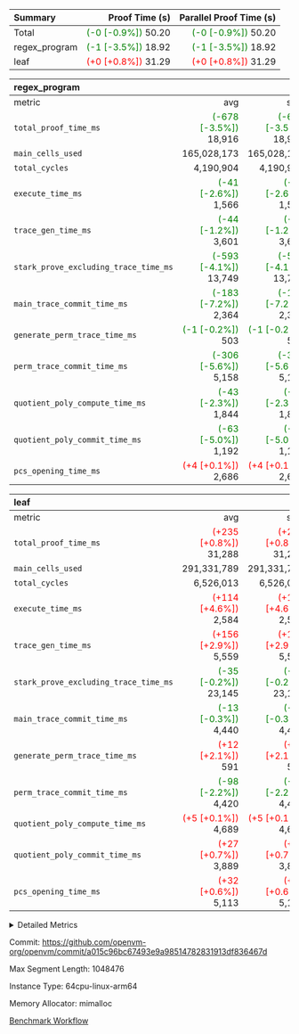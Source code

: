 | Summary | Proof Time (s) | Parallel Proof Time (s) |
|:---|---:|---:|
| Total | <span style='color: green'>(-0 [-0.9%])</span> 50.20 | <span style='color: green'>(-0 [-0.9%])</span> 50.20 |
| regex_program | <span style='color: green'>(-1 [-3.5%])</span> 18.92 | <span style='color: green'>(-1 [-3.5%])</span> 18.92 |
| leaf | <span style='color: red'>(+0 [+0.8%])</span> 31.29 | <span style='color: red'>(+0 [+0.8%])</span> 31.29 |


| regex_program |||||
|:---|---:|---:|---:|---:|
|metric|avg|sum|max|min|
| `total_proof_time_ms ` | <span style='color: green'>(-678 [-3.5%])</span> 18,916 | <span style='color: green'>(-678 [-3.5%])</span> 18,916 | <span style='color: green'>(-678 [-3.5%])</span> 18,916 | <span style='color: green'>(-678 [-3.5%])</span> 18,916 |
| `main_cells_used     ` |  165,028,173 |  165,028,173 |  165,028,173 |  165,028,173 |
| `total_cycles        ` |  4,190,904 |  4,190,904 |  4,190,904 |  4,190,904 |
| `execute_time_ms     ` | <span style='color: green'>(-41 [-2.6%])</span> 1,566 | <span style='color: green'>(-41 [-2.6%])</span> 1,566 | <span style='color: green'>(-41 [-2.6%])</span> 1,566 | <span style='color: green'>(-41 [-2.6%])</span> 1,566 |
| `trace_gen_time_ms   ` | <span style='color: green'>(-44 [-1.2%])</span> 3,601 | <span style='color: green'>(-44 [-1.2%])</span> 3,601 | <span style='color: green'>(-44 [-1.2%])</span> 3,601 | <span style='color: green'>(-44 [-1.2%])</span> 3,601 |
| `stark_prove_excluding_trace_time_ms` | <span style='color: green'>(-593 [-4.1%])</span> 13,749 | <span style='color: green'>(-593 [-4.1%])</span> 13,749 | <span style='color: green'>(-593 [-4.1%])</span> 13,749 | <span style='color: green'>(-593 [-4.1%])</span> 13,749 |
| `main_trace_commit_time_ms` | <span style='color: green'>(-183 [-7.2%])</span> 2,364 | <span style='color: green'>(-183 [-7.2%])</span> 2,364 | <span style='color: green'>(-183 [-7.2%])</span> 2,364 | <span style='color: green'>(-183 [-7.2%])</span> 2,364 |
| `generate_perm_trace_time_ms` | <span style='color: green'>(-1 [-0.2%])</span> 503 | <span style='color: green'>(-1 [-0.2%])</span> 503 | <span style='color: green'>(-1 [-0.2%])</span> 503 | <span style='color: green'>(-1 [-0.2%])</span> 503 |
| `perm_trace_commit_time_ms` | <span style='color: green'>(-306 [-5.6%])</span> 5,158 | <span style='color: green'>(-306 [-5.6%])</span> 5,158 | <span style='color: green'>(-306 [-5.6%])</span> 5,158 | <span style='color: green'>(-306 [-5.6%])</span> 5,158 |
| `quotient_poly_compute_time_ms` | <span style='color: green'>(-43 [-2.3%])</span> 1,844 | <span style='color: green'>(-43 [-2.3%])</span> 1,844 | <span style='color: green'>(-43 [-2.3%])</span> 1,844 | <span style='color: green'>(-43 [-2.3%])</span> 1,844 |
| `quotient_poly_commit_time_ms` | <span style='color: green'>(-63 [-5.0%])</span> 1,192 | <span style='color: green'>(-63 [-5.0%])</span> 1,192 | <span style='color: green'>(-63 [-5.0%])</span> 1,192 | <span style='color: green'>(-63 [-5.0%])</span> 1,192 |
| `pcs_opening_time_ms ` | <span style='color: red'>(+4 [+0.1%])</span> 2,686 | <span style='color: red'>(+4 [+0.1%])</span> 2,686 | <span style='color: red'>(+4 [+0.1%])</span> 2,686 | <span style='color: red'>(+4 [+0.1%])</span> 2,686 |

| leaf |||||
|:---|---:|---:|---:|---:|
|metric|avg|sum|max|min|
| `total_proof_time_ms ` | <span style='color: red'>(+235 [+0.8%])</span> 31,288 | <span style='color: red'>(+235 [+0.8%])</span> 31,288 | <span style='color: red'>(+235 [+0.8%])</span> 31,288 | <span style='color: red'>(+235 [+0.8%])</span> 31,288 |
| `main_cells_used     ` |  291,331,789 |  291,331,789 |  291,331,789 |  291,331,789 |
| `total_cycles        ` |  6,526,013 |  6,526,013 |  6,526,013 |  6,526,013 |
| `execute_time_ms     ` | <span style='color: red'>(+114 [+4.6%])</span> 2,584 | <span style='color: red'>(+114 [+4.6%])</span> 2,584 | <span style='color: red'>(+114 [+4.6%])</span> 2,584 | <span style='color: red'>(+114 [+4.6%])</span> 2,584 |
| `trace_gen_time_ms   ` | <span style='color: red'>(+156 [+2.9%])</span> 5,559 | <span style='color: red'>(+156 [+2.9%])</span> 5,559 | <span style='color: red'>(+156 [+2.9%])</span> 5,559 | <span style='color: red'>(+156 [+2.9%])</span> 5,559 |
| `stark_prove_excluding_trace_time_ms` | <span style='color: green'>(-35 [-0.2%])</span> 23,145 | <span style='color: green'>(-35 [-0.2%])</span> 23,145 | <span style='color: green'>(-35 [-0.2%])</span> 23,145 | <span style='color: green'>(-35 [-0.2%])</span> 23,145 |
| `main_trace_commit_time_ms` | <span style='color: green'>(-13 [-0.3%])</span> 4,440 | <span style='color: green'>(-13 [-0.3%])</span> 4,440 | <span style='color: green'>(-13 [-0.3%])</span> 4,440 | <span style='color: green'>(-13 [-0.3%])</span> 4,440 |
| `generate_perm_trace_time_ms` | <span style='color: red'>(+12 [+2.1%])</span> 591 | <span style='color: red'>(+12 [+2.1%])</span> 591 | <span style='color: red'>(+12 [+2.1%])</span> 591 | <span style='color: red'>(+12 [+2.1%])</span> 591 |
| `perm_trace_commit_time_ms` | <span style='color: green'>(-98 [-2.2%])</span> 4,420 | <span style='color: green'>(-98 [-2.2%])</span> 4,420 | <span style='color: green'>(-98 [-2.2%])</span> 4,420 | <span style='color: green'>(-98 [-2.2%])</span> 4,420 |
| `quotient_poly_compute_time_ms` | <span style='color: red'>(+5 [+0.1%])</span> 4,689 | <span style='color: red'>(+5 [+0.1%])</span> 4,689 | <span style='color: red'>(+5 [+0.1%])</span> 4,689 | <span style='color: red'>(+5 [+0.1%])</span> 4,689 |
| `quotient_poly_commit_time_ms` | <span style='color: red'>(+27 [+0.7%])</span> 3,889 | <span style='color: red'>(+27 [+0.7%])</span> 3,889 | <span style='color: red'>(+27 [+0.7%])</span> 3,889 | <span style='color: red'>(+27 [+0.7%])</span> 3,889 |
| `pcs_opening_time_ms ` | <span style='color: red'>(+32 [+0.6%])</span> 5,113 | <span style='color: red'>(+32 [+0.6%])</span> 5,113 | <span style='color: red'>(+32 [+0.6%])</span> 5,113 | <span style='color: red'>(+32 [+0.6%])</span> 5,113 |



<details>
<summary>Detailed Metrics</summary>

| group | num_segments | keygen_time_ms | commit_exe_time_ms |
| --- | --- | --- | --- |
| regex_program | 1 | 703 | 43 | 

| group | air_name | quotient_deg | interactions | constraints |
| --- | --- | --- | --- | --- |
| leaf | AccessAdapterAir<2> | 4 | 5 | 12 | 
| leaf | AccessAdapterAir<4> | 4 | 5 | 12 | 
| leaf | AccessAdapterAir<8> | 4 | 5 | 12 | 
| leaf | FriReducedOpeningAir | 4 | 35 | 59 | 
| leaf | NativePoseidon2Air<BabyBearParameters>, 1> | 4 | 31 | 302 | 
| leaf | PhantomAir | 4 | 3 | 4 | 
| leaf | ProgramAir | 1 | 1 | 4 | 
| leaf | VariableRangeCheckerAir | 1 | 1 | 4 | 
| leaf | VmAirWrapper<BranchNativeAdapterAir, BranchEqualCoreAir<1> | 2 | 11 | 23 | 
| leaf | VmAirWrapper<JalNativeAdapterAir, JalCoreAir> | 4 | 7 | 6 | 
| leaf | VmAirWrapper<NativeAdapterAir<2, 0>, PublicValuesCoreAir> | 4 | 11 | 23 | 
| leaf | VmAirWrapper<NativeAdapterAir<2, 1>, FieldArithmeticCoreAir> | 4 | 15 | 23 | 
| leaf | VmAirWrapper<NativeLoadStoreAdapterAir<1>, NativeLoadStoreCoreAir<1> | 4 | 19 | 31 | 
| leaf | VmAirWrapper<NativeVectorizedAdapterAir<4>, FieldExtensionCoreAir> | 4 | 15 | 23 | 
| leaf | VmConnectorAir | 4 | 3 | 8 | 
| leaf | VolatileBoundaryAir | 4 | 4 | 16 | 
| regex_program | AccessAdapterAir<16> | 2 | 5 | 14 | 
| regex_program | AccessAdapterAir<2> | 2 | 5 | 14 | 
| regex_program | AccessAdapterAir<32> | 2 | 5 | 14 | 
| regex_program | AccessAdapterAir<4> | 2 | 5 | 14 | 
| regex_program | AccessAdapterAir<64> | 2 | 5 | 14 | 
| regex_program | AccessAdapterAir<8> | 2 | 5 | 14 | 
| regex_program | BitwiseOperationLookupAir<8> | 2 | 2 | 4 | 
| regex_program | KeccakVmAir | 2 | 321 | 4,571 | 
| regex_program | MemoryMerkleAir<8> | 2 | 4 | 40 | 
| regex_program | PersistentBoundaryAir<8> | 2 | 3 | 6 | 
| regex_program | PhantomAir | 2 | 3 | 5 | 
| regex_program | Poseidon2PeripheryAir<BabyBearParameters>, 1> | 2 | 1 | 286 | 
| regex_program | ProgramAir | 1 | 1 | 4 | 
| regex_program | RangeTupleCheckerAir<2> | 1 | 1 | 4 | 
| regex_program | VariableRangeCheckerAir | 1 | 1 | 4 | 
| regex_program | VmAirWrapper<Rv32BaseAluAdapterAir, BaseAluCoreAir<4, 8> | 2 | 19 | 43 | 
| regex_program | VmAirWrapper<Rv32BaseAluAdapterAir, LessThanCoreAir<4, 8> | 2 | 17 | 39 | 
| regex_program | VmAirWrapper<Rv32BaseAluAdapterAir, ShiftCoreAir<4, 8> | 2 | 23 | 90 | 
| regex_program | VmAirWrapper<Rv32BranchAdapterAir, BranchEqualCoreAir<4> | 2 | 11 | 25 | 
| regex_program | VmAirWrapper<Rv32BranchAdapterAir, BranchLessThanCoreAir<4, 8> | 2 | 13 | 41 | 
| regex_program | VmAirWrapper<Rv32CondRdWriteAdapterAir, Rv32JalLuiCoreAir> | 2 | 10 | 22 | 
| regex_program | VmAirWrapper<Rv32HintStoreAdapterAir, Rv32HintStoreCoreAir> | 2 | 15 | 17 | 
| regex_program | VmAirWrapper<Rv32JalrAdapterAir, Rv32JalrCoreAir> | 2 | 16 | 20 | 
| regex_program | VmAirWrapper<Rv32LoadStoreAdapterAir, LoadSignExtendCoreAir<4, 8> | 2 | 18 | 33 | 
| regex_program | VmAirWrapper<Rv32LoadStoreAdapterAir, LoadStoreCoreAir<4> | 2 | 17 | 38 | 
| regex_program | VmAirWrapper<Rv32MultAdapterAir, DivRemCoreAir<4, 8> | 2 | 25 | 88 | 
| regex_program | VmAirWrapper<Rv32MultAdapterAir, MulHCoreAir<4, 8> | 2 | 24 | 38 | 
| regex_program | VmAirWrapper<Rv32MultAdapterAir, MultiplicationCoreAir<4, 8> | 2 | 19 | 26 | 
| regex_program | VmAirWrapper<Rv32RdWriteAdapterAir, Rv32AuipcCoreAir> | 2 | 11 | 15 | 
| regex_program | VmConnectorAir | 2 | 3 | 9 | 

| group | air_name | idx | rows | prep_cols | perm_cols | main_cols | cells |
| --- | --- | --- | --- | --- | --- | --- | --- |
| leaf | AccessAdapterAir<2> | 0 | 2,097,152 |  | 16 | 11 | 56,623,104 | 
| leaf | AccessAdapterAir<4> | 0 | 1,048,576 |  | 16 | 13 | 30,408,704 | 
| leaf | AccessAdapterAir<8> | 0 | 131,072 |  | 16 | 17 | 4,325,376 | 
| leaf | FriReducedOpeningAir | 0 | 1,048,576 |  | 76 | 64 | 146,800,640 | 
| leaf | NativePoseidon2Air<BabyBearParameters>, 1> | 0 | 65,536 |  | 36 | 348 | 25,165,824 | 
| leaf | PhantomAir | 0 | 32,768 |  | 8 | 6 | 458,752 | 
| leaf | ProgramAir | 0 | 524,288 |  | 8 | 10 | 9,437,184 | 
| leaf | VariableRangeCheckerAir | 0 | 262,144 | 2 | 8 | 1 | 2,359,296 | 
| leaf | VmAirWrapper<BranchNativeAdapterAir, BranchEqualCoreAir<1> | 0 | 2,097,152 |  | 28 | 23 | 106,954,752 | 
| leaf | VmAirWrapper<JalNativeAdapterAir, JalCoreAir> | 0 | 131,072 |  | 12 | 10 | 2,883,584 | 
| leaf | VmAirWrapper<NativeAdapterAir<2, 0>, PublicValuesCoreAir> | 0 | 64 |  | 16 | 23 | 2,496 | 
| leaf | VmAirWrapper<NativeAdapterAir<2, 1>, FieldArithmeticCoreAir> | 0 | 4,194,304 |  | 20 | 30 | 209,715,200 | 
| leaf | VmAirWrapper<NativeLoadStoreAdapterAir<1>, NativeLoadStoreCoreAir<1> | 0 | 2,097,152 |  | 24 | 41 | 136,314,880 | 
| leaf | VmAirWrapper<NativeVectorizedAdapterAir<4>, FieldExtensionCoreAir> | 0 | 131,072 |  | 20 | 40 | 7,864,320 | 
| leaf | VmConnectorAir | 0 | 2 | 1 | 8 | 4 | 24 | 
| leaf | VolatileBoundaryAir | 0 | 1,048,576 |  | 8 | 11 | 19,922,944 | 

| group | air_name | segment | rows | prep_cols | perm_cols | main_cols | cells |
| --- | --- | --- | --- | --- | --- | --- | --- |
| regex_program | AccessAdapterAir<2> | 0 | 64 |  | 24 | 11 | 2,240 | 
| regex_program | AccessAdapterAir<4> | 0 | 32 |  | 24 | 13 | 1,184 | 
| regex_program | AccessAdapterAir<8> | 0 | 131,072 |  | 24 | 17 | 5,373,952 | 
| regex_program | BitwiseOperationLookupAir<8> | 0 | 65,536 | 3 | 8 | 2 | 655,360 | 
| regex_program | KeccakVmAir | 0 | 32 |  | 1,288 | 3,164 | 142,464 | 
| regex_program | MemoryMerkleAir<8> | 0 | 131,072 |  | 20 | 32 | 6,815,744 | 
| regex_program | PersistentBoundaryAir<8> | 0 | 131,072 |  | 12 | 20 | 4,194,304 | 
| regex_program | PhantomAir | 0 | 512 |  | 12 | 6 | 9,216 | 
| regex_program | Poseidon2PeripheryAir<BabyBearParameters>, 1> | 0 | 16,384 |  | 8 | 300 | 5,046,272 | 
| regex_program | ProgramAir | 0 | 131,072 |  | 8 | 10 | 2,359,296 | 
| regex_program | RangeTupleCheckerAir<2> | 0 | 524,288 | 2 | 8 | 1 | 4,718,592 | 
| regex_program | VariableRangeCheckerAir | 0 | 262,144 | 2 | 8 | 1 | 2,359,296 | 
| regex_program | VmAirWrapper<Rv32BaseAluAdapterAir, BaseAluCoreAir<4, 8> | 0 | 2,097,152 |  | 80 | 36 | 243,269,632 | 
| regex_program | VmAirWrapper<Rv32BaseAluAdapterAir, LessThanCoreAir<4, 8> | 0 | 65,536 |  | 40 | 37 | 5,046,272 | 
| regex_program | VmAirWrapper<Rv32BaseAluAdapterAir, ShiftCoreAir<4, 8> | 0 | 262,144 |  | 52 | 53 | 27,525,120 | 
| regex_program | VmAirWrapper<Rv32BranchAdapterAir, BranchEqualCoreAir<4> | 0 | 524,288 |  | 48 | 26 | 38,797,312 | 
| regex_program | VmAirWrapper<Rv32BranchAdapterAir, BranchLessThanCoreAir<4, 8> | 0 | 262,144 |  | 56 | 32 | 23,068,672 | 
| regex_program | VmAirWrapper<Rv32CondRdWriteAdapterAir, Rv32JalLuiCoreAir> | 0 | 131,072 |  | 44 | 18 | 8,126,464 | 
| regex_program | VmAirWrapper<Rv32HintStoreAdapterAir, Rv32HintStoreCoreAir> | 0 | 16,384 |  | 36 | 26 | 1,015,808 | 
| regex_program | VmAirWrapper<Rv32JalrAdapterAir, Rv32JalrCoreAir> | 0 | 131,072 |  | 36 | 28 | 8,388,608 | 
| regex_program | VmAirWrapper<Rv32LoadStoreAdapterAir, LoadSignExtendCoreAir<4, 8> | 0 | 1,024 |  | 76 | 35 | 113,664 | 
| regex_program | VmAirWrapper<Rv32LoadStoreAdapterAir, LoadStoreCoreAir<4> | 0 | 2,097,152 |  | 72 | 40 | 234,881,024 | 
| regex_program | VmAirWrapper<Rv32MultAdapterAir, DivRemCoreAir<4, 8> | 0 | 128 |  | 104 | 57 | 20,608 | 
| regex_program | VmAirWrapper<Rv32MultAdapterAir, MulHCoreAir<4, 8> | 0 | 256 |  | 100 | 39 | 35,584 | 
| regex_program | VmAirWrapper<Rv32MultAdapterAir, MultiplicationCoreAir<4, 8> | 0 | 65,536 |  | 80 | 31 | 7,274,496 | 
| regex_program | VmAirWrapper<Rv32RdWriteAdapterAir, Rv32AuipcCoreAir> | 0 | 65,536 |  | 28 | 21 | 3,211,264 | 
| regex_program | VmConnectorAir | 0 | 2 | 1 | 12 | 4 | 32 | 

| group | idx | trace_gen_time_ms | total_proof_time_ms | total_cycles | total_cells | stark_prove_excluding_trace_time_ms | quotient_poly_compute_time_ms | quotient_poly_commit_time_ms | perm_trace_commit_time_ms | pcs_opening_time_ms | main_trace_commit_time_ms | main_cells_used | generate_perm_trace_time_ms | execute_time_ms |
| --- | --- | --- | --- | --- | --- | --- | --- | --- | --- | --- | --- | --- | --- | --- |
| leaf | 0 | 5,559 | 31,288 | 6,526,013 | 759,237,080 | 23,145 | 4,689 | 3,889 | 4,420 | 5,113 | 4,440 | 291,331,789 | 591 | 2,584 | 

| group | segment | trace_gen_time_ms | total_proof_time_ms | total_cycles | total_cells | stark_prove_excluding_trace_time_ms | quotient_poly_compute_time_ms | quotient_poly_commit_time_ms | perm_trace_commit_time_ms | pcs_opening_time_ms | main_trace_commit_time_ms | main_cells_used | generate_perm_trace_time_ms | execute_time_ms |
| --- | --- | --- | --- | --- | --- | --- | --- | --- | --- | --- | --- | --- | --- | --- |
| regex_program | 0 | 3,601 | 18,916 | 4,190,904 | 632,452,480 | 13,749 | 1,844 | 1,192 | 5,158 | 2,686 | 2,364 | 165,028,173 | 503 | 1,566 | 

</details>


Commit: https://github.com/openvm-org/openvm/commit/a015c96bc67493e9a98514782831913df836467d

Max Segment Length: 1048476

Instance Type: 64cpu-linux-arm64

Memory Allocator: mimalloc

[Benchmark Workflow](https://github.com/openvm-org/openvm/actions/runs/12659351566)

